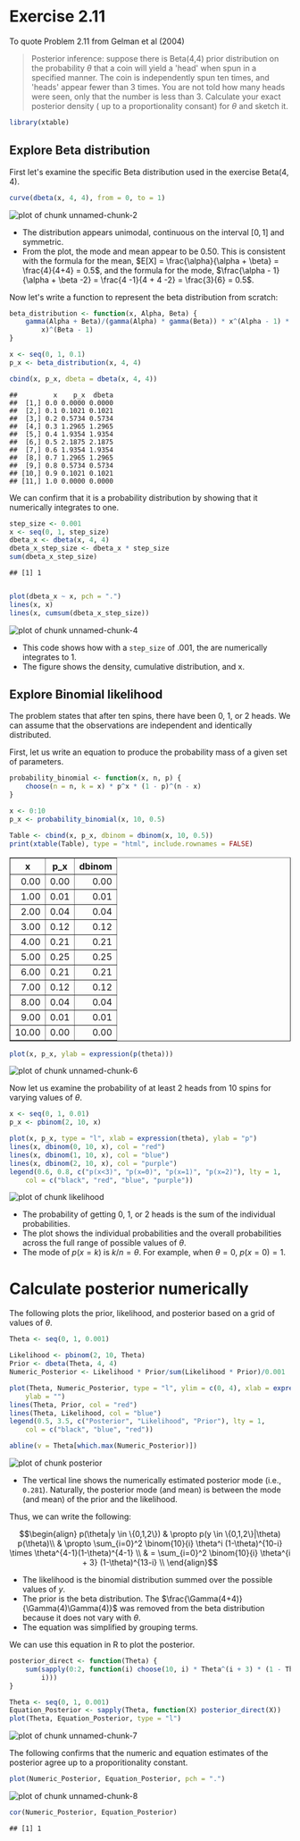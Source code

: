 # Exercise 2.11
To quote Problem 2.11 from Gelman et al (2004)
> Posterior inference: suppose there is Beta(4,4) prior distribution on the probability $\theta$ that a coin will yield a 'head' when spun in a specified manner. The coin is independently spun ten times, and 'heads' appear fewer than 3 times. You are not told how many heads were seen, only that the number is less than 3. Calculate your exact posterior density ( up to a proportionality consant) for $\theta$ and sketch it.



```r
library(xtable)
```




## Explore Beta distribution
First let's examine the specific Beta distribution used in the exercise $\text{Beta}(4,4)$.



```r
curve(dbeta(x, 4, 4), from = 0, to = 1)
```

![plot of chunk unnamed-chunk-2](figure/unnamed-chunk-2.png) 


* The distribution appears unimodal, continuous on the interval $[0, 1]$ and symmetric. 
* From the plot, the mode and mean appear to be 0.50. This is consistent with the formula for the mean, $E[X] = \frac{\alpha}{\alpha + \beta} = \frac{4}{4+4} = 0.5$, and the formula for the mode, $\frac{\alpha - 1}{\alpha + \beta -2} = \frac{4 -1}{4 + 4 -2} = \frac{3}{6} = 0.5$.


Now let's write a function to represent the beta distribution from scratch:



```r
beta_distribution <- function(x, Alpha, Beta) {
    gamma(Alpha + Beta)/(gamma(Alpha) * gamma(Beta)) * x^(Alpha - 1) * (1 - 
        x)^(Beta - 1)
}

x <- seq(0, 1, 0.1)
p_x <- beta_distribution(x, 4, 4)

cbind(x, p_x, dbeta = dbeta(x, 4, 4))
```

```
##         x    p_x  dbeta
##  [1,] 0.0 0.0000 0.0000
##  [2,] 0.1 0.1021 0.1021
##  [3,] 0.2 0.5734 0.5734
##  [4,] 0.3 1.2965 1.2965
##  [5,] 0.4 1.9354 1.9354
##  [6,] 0.5 2.1875 2.1875
##  [7,] 0.6 1.9354 1.9354
##  [8,] 0.7 1.2965 1.2965
##  [9,] 0.8 0.5734 0.5734
## [10,] 0.9 0.1021 0.1021
## [11,] 1.0 0.0000 0.0000
```




We can confirm that it is a probability distribution by showing that it numerically integrates to one.



```r
step_size <- 0.001
x <- seq(0, 1, step_size)
dbeta_x <- dbeta(x, 4, 4)
dbeta_x_step_size <- dbeta_x * step_size
sum(dbeta_x_step_size)
```

```
## [1] 1
```

```r

plot(dbeta_x ~ x, pch = ".")
lines(x, x)
lines(x, cumsum(dbeta_x_step_size))
```

![plot of chunk unnamed-chunk-4](figure/unnamed-chunk-4.png) 


* This code shows how with a `step_size` of .001, the are numerically integrates to 1.
* The figure shows the density, cumulative distribution, and x.

## Explore Binomial likelihood
The problem states that after ten spins, there have been 0, 1, or 2 heads. We can assume that the observations are independent and identically distributed.

First, let us write an equation to produce the probability mass of a given set of parameters.



```r
probability_binomial <- function(x, n, p) {
    choose(n = n, k = x) * p^x * (1 - p)^(n - x)
}

x <- 0:10
p_x <- probability_binomial(x, 10, 0.5)
```





```r
Table <- cbind(x, p_x, dbinom = dbinom(x, 10, 0.5))
print(xtable(Table), type = "html", include.rownames = FALSE)
```

<!-- html table generated in R 2.15.1 by xtable 1.7-0 package -->
<!-- Wed Jul 18 16:11:02 2012 -->
<TABLE border=1>
<TR> <TH> x </TH> <TH> p_x </TH> <TH> dbinom </TH>  </TR>
  <TR> <TD align="right"> 0.00 </TD> <TD align="right"> 0.00 </TD> <TD align="right"> 0.00 </TD> </TR>
  <TR> <TD align="right"> 1.00 </TD> <TD align="right"> 0.01 </TD> <TD align="right"> 0.01 </TD> </TR>
  <TR> <TD align="right"> 2.00 </TD> <TD align="right"> 0.04 </TD> <TD align="right"> 0.04 </TD> </TR>
  <TR> <TD align="right"> 3.00 </TD> <TD align="right"> 0.12 </TD> <TD align="right"> 0.12 </TD> </TR>
  <TR> <TD align="right"> 4.00 </TD> <TD align="right"> 0.21 </TD> <TD align="right"> 0.21 </TD> </TR>
  <TR> <TD align="right"> 5.00 </TD> <TD align="right"> 0.25 </TD> <TD align="right"> 0.25 </TD> </TR>
  <TR> <TD align="right"> 6.00 </TD> <TD align="right"> 0.21 </TD> <TD align="right"> 0.21 </TD> </TR>
  <TR> <TD align="right"> 7.00 </TD> <TD align="right"> 0.12 </TD> <TD align="right"> 0.12 </TD> </TR>
  <TR> <TD align="right"> 8.00 </TD> <TD align="right"> 0.04 </TD> <TD align="right"> 0.04 </TD> </TR>
  <TR> <TD align="right"> 9.00 </TD> <TD align="right"> 0.01 </TD> <TD align="right"> 0.01 </TD> </TR>
  <TR> <TD align="right"> 10.00 </TD> <TD align="right"> 0.00 </TD> <TD align="right"> 0.00 </TD> </TR>
   </TABLE>





```r
plot(x, p_x, ylab = expression(p(theta)))
```

![plot of chunk unnamed-chunk-6](figure/unnamed-chunk-6.png) 



Now let us examine the probability of at least 2 heads from 10 spins for varying values of $\theta$.



```r
x <- seq(0, 1, 0.01)
p_x <- pbinom(2, 10, x)

plot(x, p_x, type = "l", xlab = expression(theta), ylab = "p")
lines(x, dbinom(0, 10, x), col = "red")
lines(x, dbinom(1, 10, x), col = "blue")
lines(x, dbinom(2, 10, x), col = "purple")
legend(0.6, 0.8, c("p(x<3)", "p(x=0)", "p(x=1)", "p(x=2)"), lty = 1, 
    col = c("black", "red", "blue", "purple"))
```

![plot of chunk likelihood](figure/likelihood.png) 


* The probability of getting 0, 1, or 2 heads is the sum of the individual probabilities.
* The plot shows the individual probabilities and the overall probabilities across the full range of possible values of $\theta$.
* The mode of $p(x=k)$ is $k/n=\theta$. For example, when $\theta=0$, $p(x=0) = 1$.

# Calculate posterior numerically
The following plots the prior, likelihood, and posterior based on a grid of values of $\theta$.



```r
Theta <- seq(0, 1, 0.001)

Likelihood <- pbinom(2, 10, Theta)
Prior <- dbeta(Theta, 4, 4)
Numeric_Posterior <- Likelihood * Prior/sum(Likelihood * Prior)/0.001

plot(Theta, Numeric_Posterior, type = "l", ylim = c(0, 4), xlab = expression(theta), 
    ylab = "")
lines(Theta, Prior, col = "red")
lines(Theta, Likelihood, col = "blue")
legend(0.5, 3.5, c("Posterior", "Likelihood", "Prior"), lty = 1, 
    col = c("black", "blue", "red"))

abline(v = Theta[which.max(Numeric_Posterior)])
```

![plot of chunk posterior](figure/posterior.png) 


* The vertical line shows the numerically estimated posterior mode (i.e., `0.281`). Naturally, the posterior mode (and mean) is between the mode (and mean) of the prior and the likelihood.

Thus, we can write the following:

$$\begin{align}
p(\theta|y \in \{0,1,2\}) & \propto p(y \in \{0,1,2\}|\theta) p(\theta)\\
  & \propto \sum_{i=0}^2 \binom{10}{i} \theta^i (1-\theta)^{10-i} \times 
   \theta^{4-1}(1-\theta)^{4-1} \\
  & = \sum_{i=0}^2 \binom{10}{i} \theta^{i + 3} (1-\theta)^{13-i} \\
\end{align}$$

* The likelihood is the binomial distribution summed over the possible values of $y$. 
* The prior is the beta distribution. The $\frac{\Gamma(4+4)}{\Gamma(4)\Gamma(4)}$ was removed from the beta distribution because it does not vary with $\theta$.
* The equation was simplified by grouping terms.

We can use this equation in R to plot the posterior.




```r
posterior_direct <- function(Theta) {
    sum(sapply(0:2, function(i) choose(10, i) * Theta^(i + 3) * (1 - Theta)^(13 - 
        i)))
}

Theta <- seq(0, 1, 0.001)
Equation_Posterior <- sapply(Theta, function(X) posterior_direct(X))
plot(Theta, Equation_Posterior, type = "l")
```

![plot of chunk unnamed-chunk-7](figure/unnamed-chunk-7.png) 


The following confirms that the numeric and equation estimates of the posterior agree up to a proporitionality constant.



```r
plot(Numeric_Posterior, Equation_Posterior, pch = ".")
```

![plot of chunk unnamed-chunk-8](figure/unnamed-chunk-8.png) 

```r
cor(Numeric_Posterior, Equation_Posterior)
```

```
## [1] 1
```














